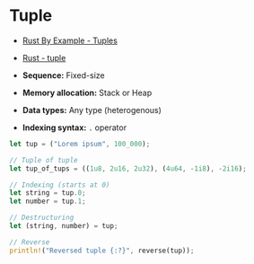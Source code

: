 # Tuple

- [Rust By Example - Tuples](https://doc.rust-lang.org/rust-by-example/primitives/tuples.html)
- [Rust - tuple](https://doc.rust-lang.org/std/primitive.tuple.html)

- **Sequence:** Fixed-size
- **Memory allocation:** Stack or Heap
- **Data types:** Any type (heterogenous)
- **Indexing syntax:** `.` operator


```rs
let tup = ("Lorem ipsum", 100_000);

// Tuple of tuple
let tup_of_tups = ((1u8, 2u16, 2u32), (4u64, -1i8), -2i16);

// Indexing (starts at 0)
let string = tup.0;
let number = tup.1;

// Destructuring
let (string, number) = tup;

// Reverse
println!("Reversed tuple {:?}", reverse(tup));
```

